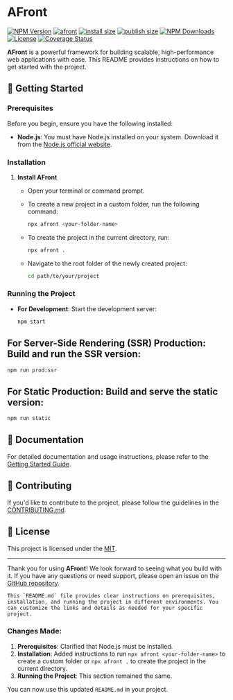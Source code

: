 # AFront

[![NPM Version][npm-version-image]][npm-url]
[![afront](https://snyk.io/advisor/npm-package/afront/badge.svg)](https://snyk.io/advisor/npm-package/afront/badge.svg)
[![install size](https://packagephobia.com/badge?p=afront)](https://packagephobia.com/result?p=afront)
[![publish size](https://badgen.net/packagephobia/publish/afront)](https://www.npmjs.com/package/afront)
[![NPM Downloads][npm-downloads-image]][npm-downloads-url]
[![License][license-src]][license-href]
[![Coverage Status](https://coveralls.io/repos/github/Asggen/afront/badge.svg?branch=main)](https://coveralls.io/github/Asggen/afront?branch=main)


**AFront** is a powerful framework for building scalable, high-performance web applications with ease. This README provides instructions on how to get started with the project.

## 🚀 Getting Started

### Prerequisites

Before you begin, ensure you have the following installed:

- **Node.js**: You must have Node.js installed on your system. Download it from the [Node.js official website](https://nodejs.org/).

### Installation

1. **Install AFront**

   - Open your terminal or command prompt.
   - To create a new project in a custom folder, run the following command:
     ```bash
     npx afront <your-folder-name>
     ```
   - To create the project in the current directory, run:
     ```bash
     npx afront .
     ```

   - Navigate to the root folder of the newly created project:
     ```bash
     cd path/to/your/project
     ```

### Running the Project

- **For Development**: Start the development server:
  ```bash
  npm start
  ```

## For Server-Side Rendering (SSR) Production: Build and run the SSR version:
  ```bash
  npm run prod:ssr
  ```
## For Static Production: Build and serve the static version:
  ```bash
  npm run static
  ```

## 📄 Documentation

For detailed documentation and usage instructions, please refer to the [Getting Started Guide](https://github.com/Asggen/afront/).

## 🤝 Contributing

If you'd like to contribute to the project, please follow the guidelines in the [CONTRIBUTING.md](CONTRIBUTING.md).

## 📝 License

This project is licensed under the [MIT](LICENSE).

---

Thank you for using **AFront**! We look forward to seeing what you build with it. If you have any questions or need support, please open an issue on the [GitHub repository](https://github.com/Asggen/afront/issues).


```arduino
This `README.md` file provides clear instructions on prerequisites, installation, and running the project in different environments. You can customize the links and details as needed for your specific project.
```


### Changes Made:
1. **Prerequisites**: Clarified that Node.js must be installed.
2. **Installation**: Added instructions to run `npx afront <your-folder-name>` to create a custom folder or `npx afront .` to create the project in the current directory.
3. **Running the Project**: This section remained the same.

You can now use this updated `README.md` in your project.



[npm-url]: https://npmjs.org/package/afront
[npm-version-image]: https://badgen.net/npm/v/afront
[npm-downloads-image]: https://badgen.net/npm/dm/afront
[npm-downloads-url]: https://npmcharts.com/compare/afront?minimal=true
[license-src]: https://badgen.net/github/license/Asggen/afront
[license-href]: https://github.com/Asggen/afront/blob/main/LICENSE


